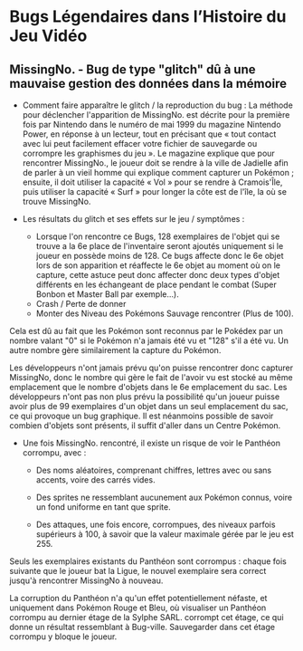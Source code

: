 # Bugs Légendaires dans l’Histoire du Jeu Vidéo

## MissingNo. - Bug de type "glitch" dû à une mauvaise gestion des données dans la mémoire

- Comment faire apparaître le glitch / la reproduction du bug :
    La méthode pour déclencher l'apparition de MissingNo. est décrite pour la première fois par Nintendo dans le numéro de mai 1999 du magazine Nintendo Power, en réponse à un lecteur, tout en précisant que « tout contact avec lui peut facilement effacer votre fichier de sauvegarde ou corrompre les graphismes du jeu ». Le magazine explique que pour rencontrer MissingNo., le joueur doit se rendre à la ville de Jadielle afin de parler à un vieil homme qui explique comment capturer un Pokémon ; ensuite, il doit utiliser la capacité « Vol » pour se rendre à Cramois'Île, puis utiliser la capacité « Surf » pour longer la côte est de l'île, la où se trouve MissingNo.

- Les résultats du glitch et ses effets sur le jeu / symptômes :

  - Lorsque l'on rencontre ce Bugs, 128 exemplaires de l'objet qui se trouve a la 6e place de l'inventaire seront ajoutés uniquement si le joueur en possède moins de 128. Ce bugs affecte donc le 6e objet lors de son apparition et réaffecte le 6e objet au moment où on le capture, cette astuce peut donc affecter donc deux types d'objet différents en les échangeant de place pendant le combat (Super Bonbon et Master Ball par exemple…).
  - Crash / Perte de donner
  - Monter des Niveau des Pokémons Sauvage rencontrer (Plus de 100).

Cela est dû au fait que les Pokémon sont reconnus par le Pokédex par un nombre valant "0" si le Pokémon n'a jamais été vu et "128" s'il a été vu. Un autre nombre gère similairement la capture du Pokémon.

Les développeurs n'ont jamais prévu qu'on puisse rencontrer donc capturer MissingNo, donc le nombre qui gère le fait de l'avoir vu est stocké au même emplacement que le nombre d'objets dans le 6e emplacement du sac. Les développeurs n'ont pas non plus prévu la possibilité qu'un joueur puisse avoir plus de 99 exemplaires d'un objet dans un seul emplacement du sac, ce qui provoque un bug graphique.
Il est néanmoins possible de savoir combien d'objets sont présents, il suffit d'aller dans un Centre Pokémon.

- Une fois MissingNo. rencontré, il existe un risque de voir le Panthéon corrompu, avec :

  - Des noms aléatoires, comprenant chiffres, lettres avec ou sans accents, voire des carrés vides.

  - Des sprites ne ressemblant aucunement aux Pokémon connus, voire un fond uniforme en tant que sprite.

  - Des attaques, une fois encore, corrompues, des niveaux parfois supérieurs à 100, à savoir que la valeur maximale gérée par le jeu est 255.

Seuls les exemplaires existants du Panthéon sont corrompus : chaque fois suivante que le joueur bat la Ligue, le nouvel exemplaire sera correct jusqu'à rencontrer MissingNo à nouveau.

La corruption du Panthéon n'a qu'un effet potentiellement néfaste, et uniquement dans Pokémon Rouge et Bleu, où visualiser un Panthéon corrompu au dernier étage de la Sylphe SARL. corrompt cet étage, ce qui donne un résultat ressemblant à Bug-ville. Sauvegarder dans cet étage corrompu y bloque le joueur.
